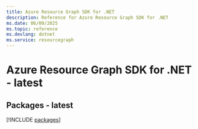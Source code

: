 ```yaml
---
title: Azure Resource Graph SDK for .NET
description: Reference for Azure Resource Graph SDK for .NET
ms.date: 06/09/2025
ms.topic: reference
ms.devlang: dotnet
ms.service: resourcegraph
---
```

# Azure Resource Graph SDK for .NET - latest
## Packages - latest
[!INCLUDE [packages](resource-graph-index.md)]